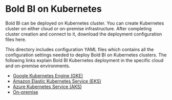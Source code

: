 # Bold BI on Kubernetes

Bold BI can be deployed on Kubernetes cluster. You can create Kubernetes cluster on either cloud or on-premise infrastructure. After completing cluster creation and connect to it, download the deployment configuration files here.

This directory includes configuration YAML files which contains all the configuration settings needed to deploy Bold BI on Kubernetes clusters. The following links explain Bold BI Kubernetes deployment in the specific cloud and on-premise environments.
    
* [Google Kubernetes Engine (GKE)](../docs/google-gke.md)
* [Amazon Elastic Kubernetes Service (EKS)](../docs/microsoft-aks.md)
* [Azure Kubernetes Service (AKS)](../docs/amazon-eks.md)
* [On-premise](../docs/on-premise.md)
